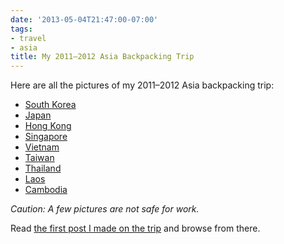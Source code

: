 ```yaml
---
date: '2013-05-04T21:47:00-07:00'
tags:
- travel
- asia
title: My 2011–2012 Asia Backpacking Trip
---
```


Here are all the pictures of my 2011–2012 Asia backpacking trip:

- [South Korea](https://www.dropbox.com/gallery/18866064/1/South%20Korea%202011?h=9a5f74)
- [Japan](https://www.dropbox.com/gallery/18866064/1/Japan%202011?h=6116ec)
- [Hong Kong](https://www.dropbox.com/gallery/18866064/1/Hong%20Kong%202011?h=ed2cbc)
- [Singapore](https://www.dropbox.com/gallery/18866064/1/Singapore%202011?h=4eca07)
- [Vietnam](https://www.dropbox.com/gallery/18866064/1/Vietnam%202011?h=739f41)
- [Taiwan](https://www.dropbox.com/gallery/18866064/1/Taiwan%202011?h=08fa88)
- [Thailand](https://www.dropbox.com/gallery/18866064/1/Thailand%202012?h=47e9e9)
- [Laos](https://www.dropbox.com/gallery/18866064/1/Laos%202012?h=133d12)
- [Cambodia](https://www.dropbox.com/gallery/18866064/1/Cambodia%202012?h=a248de)

*Caution: A few pictures are not safe for work.*

Read [the first post I made on the trip](http://willfaught.com/post/11220505968/adventures-in-asia) and browse from there.
